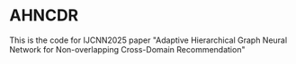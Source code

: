 # AHNCDR
This is the code for IJCNN2025 paper "Adaptive Hierarchical Graph Neural Network for Non-overlapping Cross-Domain Recommendation"

